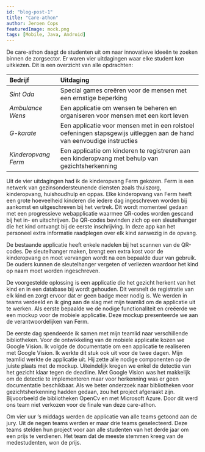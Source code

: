 ```yaml
---
id: "blog-post-1"
title: "Care-athon"
author: Jeroen Cops
featuredImage: mock.png
tags: [Mobile, Java, Android]
---
```


De care-athon daagt de studenten uit om naar innovatieve ideeën te zoeken binnen de zorgsector. Er waren vier uitdagingen waar elke student kon uitkiezen. Dit is een overzicht van alle opdrachten:

| Bedrijf           | Uitdaging             |
|:------------------|:-----------------------|
| *Sint Oda*          | Special games creëren voor de mensen met een ernstige beperking |
| *Ambulance Wens*    | 	Een applicatie om wensen te beheren en organiseren voor mensen met een kort leven |
| *G-karate*          | Een applicatie voor mensen met in een rolstoel oefeningen stapsgewijs uitleggen aan de hand van eenvoudige instructies |
| *Kinderopvang Ferm* | Een applicatie om kinderen te registreren aan een kinderopvang met behulp van gezichtsherkenning|

Uit de vier uitdagingen had ik de kinderopvang Ferm gekozen. Ferm is een netwerk van gezinsondersteunende diensten zoals thuiszorg, kinderopvang, huishoudhulp en oppas. Elke kinderopvang van Ferm heeft een grote hoeveelheid kinderen die iedere dag ingeschreven worden bij aankomst en uitgeschreven bij het vertrek. Dit wordt momenteel gedaan met een progressieve webapplicatie waarmee QR-codes worden gescand bij het in- en uitschrijven. De QR-codes bevinden zich op een sleutelhanger die het kind ontvangt bij de eerste inschrijving. In deze app kan het personeel extra informatie raadplegen over elk kind aanwezig in de opvang.

De bestaande applicatie heeft enkele nadelen bij het scannen van de QR-codes. De sleutelhanger maken, brengt een extra kost voor de kinderopvang en moet vervangen wordt na een bepaalde duur van gebruik. De ouders kunnen de sleutelhanger vergeten of verliezen waardoor het kind op naam moet worden ingeschreven.

De voorgestelde oplossing is een applicatie die het gezicht herkent van het kind en in een database bij wordt gehouden. Dit versnelt de registratie van elk kind en zorgt ervoor dat er geen badge meer nodig is.
We werden in teams verdeeld en ik ging aan de slag met mijn teamlid om de applicatie uit te werken. Als eerste bepaalde we de nodige functionaliteit en creëerde we een mockup voor de mobiele applicatie. Deze mockup presenteerde we aan de verantwoordelijken van Ferm.

De eerste dag spendeerde ik samen met mijn teamlid naar verschillende bibliotheken. Voor de ontwikkeling van de mobiele applicatie kozen we Google Vision. Ik volgde de documentatie om een applicatie te realiseren met Google Vision. Ik werkte dit stuk ook uit voor de twee dagen. Mijn teamlid werkte de applicatie uit. Hij zette alle nodige componenten op de juiste plaats met de mockup. Uiteindelijk kregen we enkel de detectie van het gezicht klaar tegen de deadline. Met Google Vision was het makkelijk om de detectie te implementeren maar voor herkenning was er geen documentatie beschikbaar. Als we beter onderzoek naar bibliotheken voor gezichtsherkenning hadden gedaan, zou het project afgeraakt zijn. Bijvoorbeeld de bibliotheken OpenCv en met Microsoft Azure. Door dit werd ons team niet verkozen voor de finale van deze care-athon.

Om vier uur ’s middags werden de applicatie van alle teams getoond aan de jury. Uit de negen teams werden er maar drie teams geselecteerd. Deze teams stelden hun project voor aan alle studenten van het derde jaar om een prijs te verdienen. Het team dat de meeste stemmen kreeg van de medestudenten, won de prijs.

